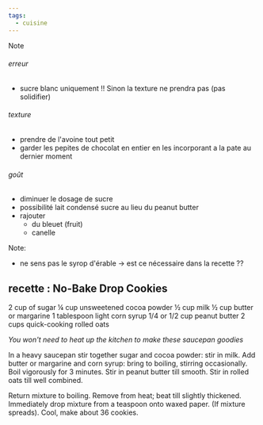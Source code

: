 ```yaml
---
tags:
  - cuisine
---
```

Note 

###### erreur 
- sucre blanc uniquement !! Sinon la texture ne prendra pas (pas solidifier)

###### texture
- prendre de l'avoine tout petit
- garder les pepites de chocolat en entier en les incorporant a la pate au dernier moment 


###### goût 
- diminuer le dosage de sucre
- possibilité lait condensé sucre au lieu du peanut butter 
- rajouter 
    - du bleuet (fruit)
    - canelle

Note:
- ne sens pas le syrop d'érable -> est ce nécessaire dans la recette ?? 


## recette : No-Bake Drop Cookies

2 cup of sugar
¼ cup unsweetened cocoa powder
½ cup milk
½ cup butter or margarine
1 tablespoon light corn syrup
1/4 or 1/2 cup peanut butter 
2 cups quick-cooking rolled oats


*You won't need to heat up the kitchen to make these saucepan goodies*

In a heavy saucepan stir together sugar and cocoa powder: stir in milk. Add butter or margarine and corn syrup: bring to boiling, stirring occasionally. Boil vigorously for 3 minutes. Stir in peanut butter till smooth. Stir in rolled oats till well combined.

Return mixture to boiling. Remove from heat; beat till slightly thickened. Immediately drop mixture from a teaspoon onto waxed paper. (If mixture spreads). Cool, make about 36 cookies. 